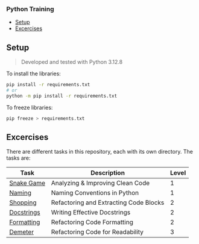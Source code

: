 ### Python Training 

- [Setup](#setup)
- [Excercises](#excercises)


## Setup
> Developed and tested with Python 3.12.8

To install the libraries:
```bash
pip install -r requirements.txt
# or 
python -m pip install -r requirements.txt
```

To freeze libraries:
```bash
pip freeze > requirements.txt
```

## Excercises

There are different tasks in this repository, each with its own directory. The tasks are:  
  
| Task | Description | Level |
|---|---|---|
| [Snake Game](./src/01_introduction/README.md) | Analyzing & Improving Clean Code | 1 |
| [Naming](./src/02_naming/README.md) | Naming Conventions in Python | 1 |
| [Shopping](./src/03_codeblocks/README.md) | Refactoring and Extracting Code Blocks | 2 |
| [Docstrings](./src/04_comments/README.md) | Writing Effective Docstrings | 2 |
| [Formatting](./src/05_formatting/README.md) | Refactoring Code Formatting | 2 |
| [Demeter](./src/06_demeter/README.md) | Refactoring Code for Readability | 3 |